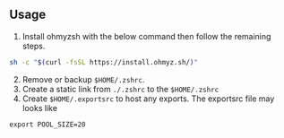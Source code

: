 ## Usage

1. Install ohmyzsh with the below command then follow the remaining steps.
```sh
sh -c "$(curl -fsSL https://install.ohmyz.sh/)"
```
2. Remove or backup `$HOME/.zshrc`.
3. Create a static link from `./.zshrc` to the `$HOME/.zshrc`
4. Create `$HOME/.exportsrc` to host any exports. The exportsrc file may looks like
```
export POOL_SIZE=20
```
